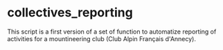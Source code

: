 # collectives_reporting

This script is a first version of a set of function to automatize reporting of activities for a mountineering club (Club Alpin Français d'Annecy).
